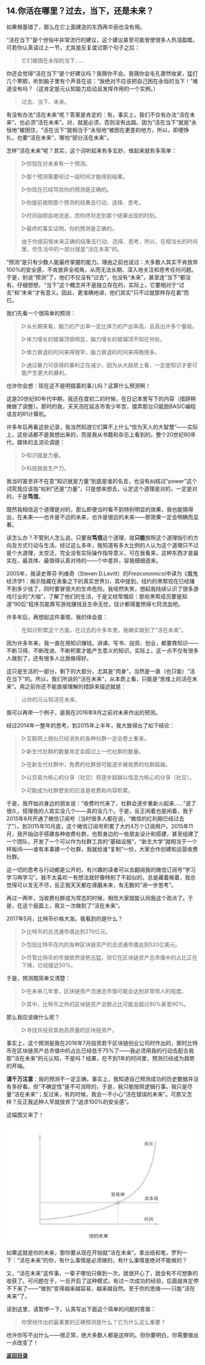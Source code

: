 ## 14.你活在哪里？过去，当下，还是未来？

如果根基错了，那么在它上面建造的东西再华丽也没有用。

“活在当下”是个世俗中非常流行的建议，这个建议甚至可能曾使很多人热泪盈眶。可若你认真读过上一节，尤其是反复度过那个句子之后：

> 它们被困在永恒的当下……

你还会觉得“活在当下”是个好建议吗？我猜你不会。我猜你会毛孔骤然收紧，猛打几个寒颤，听到脑子里有个声音在说：“我绝对不应该把自己困在永恒的当下！”难道没有吗？（这肯定是元认知能力启动且发挥作用的一个实例。）

> 过去、当下、未来。

有没有办法“活在未来”呢？答案是肯定的：有。事实上，我们不仅有办法“活在未来”，也必须“活在未来”。对，就是必须，否则没有出路。因为“活在当下”就是“永恒地”被困住，“活在当下”就相当于“永恒地”被困在更差的地方，所以，即便挣扎，也要“活在未来”，哪怕“部分活在未来”。

怎样“活在未来”呢？其实，这个词听起来有多玄妙，做起来就有多简单：

> ▷你现在对未来有一个预测。
>
> ▷那个预测需要经过一段时间才能得到结果。
>
> ▷你现在已经笃信你的预测是正确的。
>
> ▷你提前按照那个预测的结果去行动、选择、思考。
>
> ▷时间自顾自地流逝，而你终将走到那个结果出现的时刻。
>
> ▷最终的事实证明，你的预测是正确的。
>
> 由于你提前按未来正确的结果去行动、选择、思考，所以，在相当长的时间里，你生活中的一部分就是“活在未来”的。

“预测”是只有少数人能最终掌握的能力。理由之前也说过：大多数人其实不肯放弃100%的安全感，不肯放弃全视角，从而无法长期、深入地关注和思考任何问题。于是，别说“预测”了，他们不仅没有“过去”，也没有“未来”，甚至连“当下”都没有。仔细想想，“当下”这个概念并不是独立存在的，实际上，它要相对于“过去”和“未来”才有意义。因此，更准确地讲，他们其实“只不过就那样存在着”而已。

我们先看一个很简单的预测：

> ▷从长期来看，脑力的产出率一定比体力的产出率高，且高出许多个量级。
>
> ▷体力增长的玻璃顶很明显，脑力增长的玻璃顶不知在何处。
>
> ▷体力衰退的时间来得很早，脑力衰退的时间来得晚很多。
>
> ▷通过暴力可获得的暴利正在减少，因为从大趋势上看，一定是知识才更可能产生更大的暴利。

也许你会想：现在这不是明摆着的事儿吗？这算什么预测啊！

这是20世纪80年代中期，我还在度初二的时候，在日记本里写下的内容（措辞稍微做了调整）。那时的我，天天泡在延吉市青少年宫，摆弄那台只能跑BASIC编程语言的R1计算机。

许多年后再看这些记录，我当然知道它们算不上什么“惊为天人的大智慧”——实际上，这些话都不是我想出来的，而是我从书籍和杂志上看到的。整个20世纪80年代，媒体的主流论调是：

> ▷知识就是力量。
>
> ▷科技就是生产力。

我当时甚至并不在意“知识就是力量”到底是谁的名言，也没有纠结过“power”这个词究竟应该指“权利”还是“力量”，只是想来想去，认定这个道理是对的，一定是对的，于是**笃信**。

既然我相信这个道理是对的，那么即便当时看不到特别明显的效果，我也能猜得出，在未来——也许是不远的未来，也许是很远的未来——那效果一定会明确而显著。

该怎么办？不管别人怎么说，只要我**笃信**这个道理，就**只能**按照这个道理指引的方向及方式行动与生活。经过这么多年，我知道有多大比例的人认为这个道理只不过是个大道理，太空泛，完全没有实际操作指导意义，可在我看来，这种东西才是最实在、最具体、最值得认真对待的——个中差异，容我细细道来。

2005年，我读史蒂芬·列维奇（Steven D.Levitt）的*Freaconomics*(中译为《魔鬼经济学1：揭示隐藏在表象之下的真实世界》)，其中提到，纽约的黑帮现在已经赚不到多少钱了，同时要冒很大的生命危险。我哑然失笑，想起我陆续认识了很多游戏行业的“大咖”，了解了他们的生活，于是又经常慨叹：那些黑帮成员要是知道“90后”程序员能靠写游戏赚钱且生命无忧，估计都得羞愤得七窍流血吧。

许多年后，再想起这件事情，我的体会是：

> 在知识积累这个方面，在过去的许多年里，我确实做到了“活在未来”。

因为许多年来，我一直在用知识赚钱。讲课、写书、投资、创业，都要靠知识——不断习得、不断改进、不断积累才能产生意义的知识。实际上，这一点不仅有很多人做到了，还有很多人比我做得好。

这只是生活的一部分，剩下的大部分，尤其是“肉身”，当然是一直（也只能）“活在当下”的。所以，我们所说的“活在未来”，从本质上看，只能是“思维上的活在未来”。用之前你还不能直接理解的措辞来描述就是：

> 让你的元认知活在未来。

我可以再举一个例子，是我在2016年8月之前对未来作出的预测。

经过2014年一整年的思考，到2015年上半年，我大致得出了如下结论：

> ▷互联网上貌似已经消失的各种社群一定会卷土重来。
>
> ▷新生代社群的数量肯定会超过上一代社群的数量。
>
> ▷在新生代社群中，免费的社群很可能逐步被收费的社群超越。
>
> ▷以交易为核心的分享（社交）将逐步超越以信息为核心的分享（社交）。
>
> ▷可能成为社群壁垒的应该是收费和内容积累。

于是，我开始对身边的朋友说：“收费时代来了，社群会逐步重新火起来……”说了很久，搭理我的人其实没几个——真的没几个。于是，反正闲着也是闲着，我于2015年8月开通了微信订阅号（当时很多人都在说，“微信的红利期已经过去了”）。到2015年10月底，这个微信订阅号积累了大约4万个订阅用户。2015年11月，我开始动手搭建各种收费社群，也帮身边的一些朋友设计和搭建，甚至组建了一个团队，开发了一个可以作为社群工具的“基础设施”，“新生大学”就相当于一个样板间——谁有本事建一个社群，我就给谁“复制”一份，大家合作创建和运营收费社群。

这一切的思考与行动都是公开的，有兴趣的读者可以去翻阅我的微信订阅号“学习学习再学习”。我不太喜欢一有想法就好像特别了不起似的，总是藏着掖着，我总觉得可以言无不尽，反正我天天都在琢磨未来，有无数的“进一步思考”。

再过一两年，当收费社群成为常态的时候，相信大家就能认同我这个观点了。于是，在这个层面上，我又一次做到了“活在未来”。

2017年5月，比特币价格大涨。我看到的是什么？

> ▷比特币的总流通市值达到270亿元。
>
> ▷包括比特币在内的各种区块链资产的总流通市值达到520亿美元。
>
> ▷尽管比特币的市值依然涨势迅猛，但它在区块链资产总市值中的占比正在下降，已经接近50%。

于是，预测既简单又清楚：

> ▷在未来几年里，区块链资产流通总市值可能会达到非常惊人的程度。
>
> ▷其中，比特币之外的区块链资产总额占比可能会超过80%甚至90%。

那么我应该做什么呢？

> ▷寻找并投资其他高质量的区块链资产。

事实上，这个预测是我在2016年7月投资若干区块链创业公司时作出的，那时比特币在区块链资产总市值中的占比已经低于75%了——我必须用我的行动去配合我那“活在未来”的元认知，不是吗？结果，在不到1年的时间里，预测已经成为趋势的开端。

**请千万注意**：我的预测不一定正确。事实上，我知道自己预测成功的历史数据并没有多好看。但“不确定性”是不可消除的，于是，我只能按照逻辑行事。我只是尽量“活在未来”；反过来，有的时候，我会一不小心“活在错误的未来”。可那又怎样？反正我这种人早就放弃了“追求100%的安全感”。

这幅图又来了！

![image-20211210224322059](images/image-20211210224322059.png)

如果这就是你的未来，那你要从现在开始就“活在未来”。拿出纸和笔，罗列一下：“活在未来”的你，有什么事情是必须做的，有什么事情是绝对不能做的？

又，“活在未来”这件事，一辈子哪怕只做到一次，就很开心了，就会有不可想象的收获了。可问题在于，一旦开启了这种模式，有过一次成功的经验，后面就肯定停不下来了——“做到”变得越来越容易，越来越自然。至于你的思维——只能“活在未来”了。

读到这里，请暂停一下，认真写出下面这个简单的问题的答案：

> 你曾经作出的最重要的正确预测是什么？它为什么这么重要？

也许你写不出什么——很正常，绝大多数人都是这样的。但你要明白，你需要做出一点改变了！


[**返回目录**](./menu.md)
